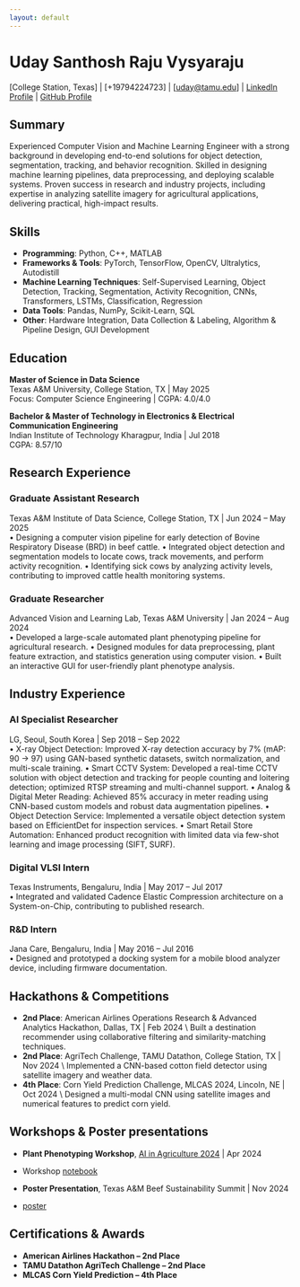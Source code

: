 ```yaml
---
layout: default
---
```


# Uday Santhosh Raju Vysyaraju

[College Station, Texas] | [+19794224723] | [uday@tamu.edu] | [LinkedIn Profile](https://www.linkedin.com/in/uday-santhosh-raju-v/) | [GitHub Profile](https://github.com/vusr)

## Summary
Experienced Computer Vision and Machine Learning Engineer with a strong background in developing end-to-end solutions for object detection, segmentation, tracking, and behavior recognition. Skilled in designing machine learning pipelines, data preprocessing, and deploying scalable systems. Proven success in research and industry projects, including expertise in analyzing satellite imagery for agricultural applications, delivering practical, high-impact results.

## Skills
- **Programming**: Python, C++, MATLAB
- **Frameworks & Tools**: PyTorch, TensorFlow, OpenCV, Ultralytics, Autodistill
- **Machine Learning Techniques**: Self-Supervised Learning, Object Detection, Tracking, Segmentation, Activity Recognition, CNNs, Transformers, LSTMs, Classification, Regression
- **Data Tools**: Pandas, NumPy, Scikit-Learn, SQL
- **Other**: Hardware Integration, Data Collection & Labeling, Algorithm & Pipeline Design, GUI Development

## Education
**Master of Science in Data Science**  
Texas A&M University, College Station, TX | May 2025  
Focus: Computer Science Engineering | CGPA: 4.0/4.0

**Bachelor & Master of Technology in Electronics & Electrical Communication Engineering**  
Indian Institute of Technology Kharagpur, India | Jul 2018  
CGPA: 8.57/10

## Research Experience
### Graduate Assistant Research
Texas A&M Institute of Data Science, College Station, TX | Jun 2024 – May 2025  
•	Designing a computer vision pipeline for early detection of Bovine Respiratory Disease (BRD) in beef cattle.
•	Integrated object detection and segmentation models to locate cows, track movements, and perform activity recognition.
•	Identifying sick cows by analyzing activity levels, contributing to improved cattle health monitoring systems.

### Graduate Researcher
Advanced Vision and Learning Lab, Texas A&M University | Jan 2024 – Aug 2024  
•	Developed a large-scale automated plant phenotyping pipeline for agricultural research.
•	Designed modules for data preprocessing, plant feature extraction, and statistics generation using computer vision.
•	Built an interactive GUI for user-friendly plant phenotype analysis.

## Industry Experience
### AI Specialist Researcher
LG, Seoul, South Korea | Sep 2018 – Sep 2022  
•	X-ray Object Detection: Improved X-ray detection accuracy by 7% (mAP: 90 → 97) using GAN-based synthetic datasets, switch normalization, and multi-scale training.
•	Smart CCTV System: Developed a real-time CCTV solution with object detection and tracking for people counting and loitering detection; optimized RTSP streaming and multi-channel support.
•	Analog & Digital Meter Reading: Achieved 85% accuracy in meter reading using CNN-based custom models and robust data augmentation pipelines.
•	Object Detection Service: Implemented a versatile object detection system based on EfficientDet for inspection services.
•	Smart Retail Store Automation: Enhanced product recognition with limited data via few-shot learning and image processing (SIFT, SURF).

### Digital VLSI Intern
Texas Instruments, Bengaluru, India | May 2017 – Jul 2017  
• Integrated and validated Cadence Elastic Compression architecture on a System-on-Chip, contributing to published research.

### R&D Intern
Jana Care, Bengaluru, India | May 2016 – Jul 2016  
•	Designed and prototyped a docking system for a mobile blood analyzer device, including firmware documentation.

## Hackathons & Competitions
- **2nd Place**: American Airlines Operations Research & Advanced Analytics Hackathon, Dallas, TX | Feb 2024 \\
 Built a destination recommender using collaborative filtering and similarity-matching techniques.
- **2nd Place**: AgriTech Challenge, TAMU Datathon, College Station, TX | Nov 2024 \\
 Implemented a CNN-based cotton field detector using satellite imagery and weather data.
- **4th Place**: Corn Yield Prediction Challenge, MLCAS 2024, Lincoln, NE | Oct 2024 \\
 Designed a multi-modal CNN using satellite images and numerical features to predict corn yield.

## Workshops & Poster presentations
- **Plant Phenotyping Workshop**, [AI in Agriculture 2024](https://agriliferegister.tamu.edu/website/63088/https://agriliferegister.tamu.edu/website/63088/) | Apr 2024
* Workshop [notebook](https://colab.research.google.com/drive/1nbNQPilXnFsftwtq1V7HHdjqUguVKGK4?usp=sharing)
- **Poster Presentation**, Texas A&M Beef Sustainability Summit | Nov 2024
* [poster](media/datathon_poster.pdf)

## Certifications & Awards
- **American Airlines Hackathon – 2nd Place**
- **TAMU Datathon AgriTech Challenge – 2nd Place**
- **MLCAS Corn Yield Prediction  – 4th Place**

